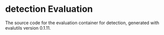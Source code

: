 # detection Evaluation

The source code for the evaluation container for
detection, generated with
evalutils version 0.1.11.

